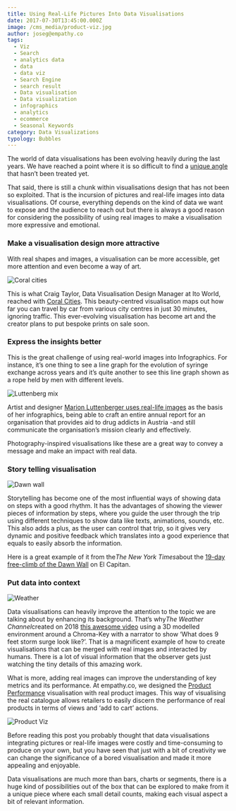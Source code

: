 ```yaml
---
title: Using Real-Life Pictures Into Data Visualisations
date: 2017-07-30T13:45:00.000Z
image: /cms_media/product-viz.jpg
author: joseg@empathy.co
tags:
  - Viz
  - Search
  - analytics data
  - data
  - data viz
  - Search Engine
  - search result
  - Data visualisation
  - Data visualization
  - infographics
  - analytics
  - ecommerce
  - Seasonal Keywords
category: Data Visualizations
typology: Bubbles
---
```

The world of data visualisations has been evolving heavily during the last years. We have reached a point where it is so difficult to find a <a href="https://google.com" target="_self">unique angle</a> that hasn’t been treated yet.

That said, there is still a chunk within visualisations design that has not been so exploited. That is the incursion of pictures and real-life images into data visualisations. Of course, everything depends on the kind of data we want to expose and the audience to reach out but there is always a good reason for considering the possibility of using real images to make a visualisation more expressive and emotional.

### Make a visualisation design more attractive

With real shapes and images, a visualisation can be more accessible, get more attention and even become a way of art.

![Coral cities](/cms_media/coral-cities.jpg "Coral cities")

This is what Craig Taylor, Data Visualisation Design Manager at Ito World, reached with [Coral Cities](https://towardsdatascience.com/coral-cities-an-ito-design-lab-concept-c01a3f4a2722). This beauty-centred visualisation maps out how far you can travel by car from various city centres in just 30 minutes, ignoring traffic. This ever-evolving visualisation has become art and the creator plans to put bespoke prints on sale soon.

### Express the insights better

This is the great challenge of using real-world images into Infographics. For instance, it’s one thing to see a line graph for the evolution of syringe exchange across years and it’s quite another to see this line graph shown as a rope held by men with different levels.

![Luttenberg mix](/cms_media/luttenberg-mix.jpg "Luttenberg mix")

Artist and designer [Marion Luttenberger uses real-life images](http://marion-luttenberger.squarespace.com/#/infographics/) as the basis of her infographics, being able to craft an entire annual report for an organisation that provides aid to drug addicts in Austria -and still communicate the organisation’s mission clearly and effectively.

Photography-inspired visualisations like these are a great way to convey a message and make an impact with real data.

### Story telling visualisation

![Dawn wall](/cms_media/dawnwall.png "Dawn wall")

Storytelling has become one of the most influential ways of showing data on steps with a good rhythm. It has the advantages of showing the viewer pieces of information by steps, where you guide the user through the trip using different techniques to show data like texts, animations, sounds, etc. This also adds a plus, as the user can control that trip, so it gives very dynamic and positive feedback which translates into a good experience that equals to easily absorb the information.

Here is a great example of it from the*The New York Times*about the [19-day free-climb of the Dawn Wall](https://www.nytimes.com/interactive/2015/01/09/sports/the-dawn-wall-el-capitan.html?_r&_r=0) on El Capitan.

### Put data into context

![Weather](/cms_media/weather.jpg "Weather")

Data visualisations can heavily improve the attention to the topic we are talking about by enhancing its background. That’s why*The Weather Channel*created on 2018 [this awesome video](https://www.youtube.com/watch?v=q01vSb_B1o0) using a 3D modelled environment around a Chroma-Key with a narrator to show ‘What does 9 feet storm surge look like?’. That is a magnificent example of how to create visualisations that can be merged with real images and interacted by humans. There is a lot of visual information that the observer gets just watching the tiny details of this amazing work.

What is more, adding real images can improve the understanding of key metrics and its performance. At empathy.co, we designed the [Product Performance](https://www.empathy.co/resources/product-performance/) visualisation with real product images. This way of visualising the real catalogue allows retailers to easily discern the performance of real products in terms of views and ‘add to cart’ actions.

![Product Viz](/cms_media/product-viz.jpg "Product Viz")

Before reading this post you probably thought that data visualisations integrating pictures or real-life images were costly and time-consuming to produce on your own, but you have seen that just with a bit of creativity we can change the significance of a bored visualisation and made it more appealing and enjoyable.

Data visualisations are much more than bars, charts or segments, there is a huge kind of possibilities out of the box that can be explored to make from it a unique piece where each small detail counts, making each visual aspect a bit of relevant information.
